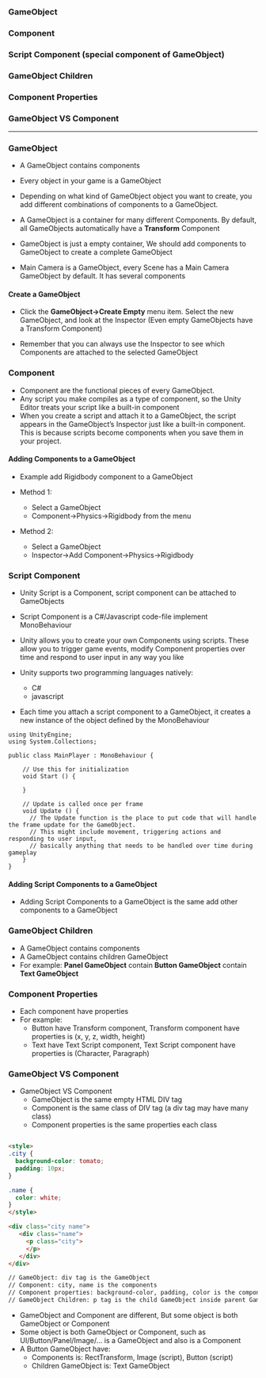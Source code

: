 ### GameObject
### Component
### Script Component (special component of GameObject)
### GameObject Children
### Component Properties
### GameObject VS Component

-------------------------------------------------------------------------

### GameObject
  * A GameObject contains components
  * Every object in your game is a GameObject
  * Depending on what kind of GameObject object you want to create, you add different combinations of components to a GameObject.
  * A GameObject is a container for many different Components. By default, all GameObjects automatically have a **Transform** Component
  * GameObject is just a empty container, We should add components to GameObject to create a complete GameObject
  
  * Main Camera is a GameObject, every Scene has a Main Camera GameObject by default. It has several components

#### Create a GameObject

  * Click the **GameObject->Create Empty** menu item. Select the new GameObject, and look at the Inspector (Even empty GameObjects have a Transform Component)
  
  * Remember that you can always use the Inspector to see which Components are attached to the selected GameObject
  
  
### Component
  * Component are the functional pieces of every GameObject.
  * Any script you make compiles as a type of component, so the Unity Editor treats your script like a built-in component
  * When you create a script and attach it to a GameObject, the script appears in the GameObject’s Inspector just like a built-in component. This is because scripts become components when you save them in your project.

#### Adding Components to a GameObject

  * Example add Rigidbody component to a GameObject

  * Method 1:
    * Select a GameObject
    * Component->Physics->Rigidbody from the menu

  * Method 2:
    * Select a GameObject
    * Inspector->Add Component->Physics->Rigidbody


### Script Component

 * Unity Script is a Component, script component can be attached to GameObjects
 * Script Component is a C#/Javascript code-file implement MonoBehaviour
 * Unity allows you to create your own Components using scripts. These allow you to trigger game events, modify Component properties over time and respond to user input in any way you like
 
 * Unity supports two programming languages natively:
   * C#
   * javascript
 
* Each time you attach a script component to a GameObject, it creates a new instance of the object defined by the MonoBehaviour

```cshap
using UnityEngine;
using System.Collections;

public class MainPlayer : MonoBehaviour {

    // Use this for initialization
    void Start () {
    
    }
    
    // Update is called once per frame
    void Update () {
      // The Update function is the place to put code that will handle the frame update for the GameObject. 
      // This might include movement, triggering actions and responding to user input, 
      // basically anything that needs to be handled over time during gameplay
    }
}
```

#### Adding Script Components to a GameObject
  * Adding Script Components to a GameObject is the same add other components to a GameObject

### GameObject Children
  * A GameObject contains components
  * A GameObject contains children GameObject
  * For example: **Panel GameObject** contain **Button GameObject** contain **Text GameObject**

### Component Properties
  * Each component have properties
  * For example: 
    * Button have Transform component, Transform component have properties is (x, y, z, width, height)
    * Text have Text Script component, Text Script component have properties is (Character, Paragraph)

### GameObject VS Component
  * GameObject VS Component
    * GameObject is the same empty HTML DIV tag
    * Component is the same class of DIV tag (a div tag may have many class)
    * Component properties is the same properties each class
    
```html

<style>
.city {
  background-color: tomato;
  padding: 10px;
}

.name {
  color: white;
}
</style>

<div class="city name">
   <div class="name">
     <p class="city">
     </p>
   </div>
</div>

// GameObject: div tag is the GameObject
// Component: city, name is the components
// Component properties: background-color, padding, color is the component properties
// GameObject Children: p tag is the child GameObject inside parent GameObject

```
    
  * GameObject and Component are different, But some object is both GameObject or Component
  * Some object is both GameObject or Component, such as UI/Button/Panel/Image/... is a GameObject and also is a Component
  * A Button GameObject have:
    * Components is: RectTransform, Image (script), Button (script)
    * Children GameObject is: Text GameObject























